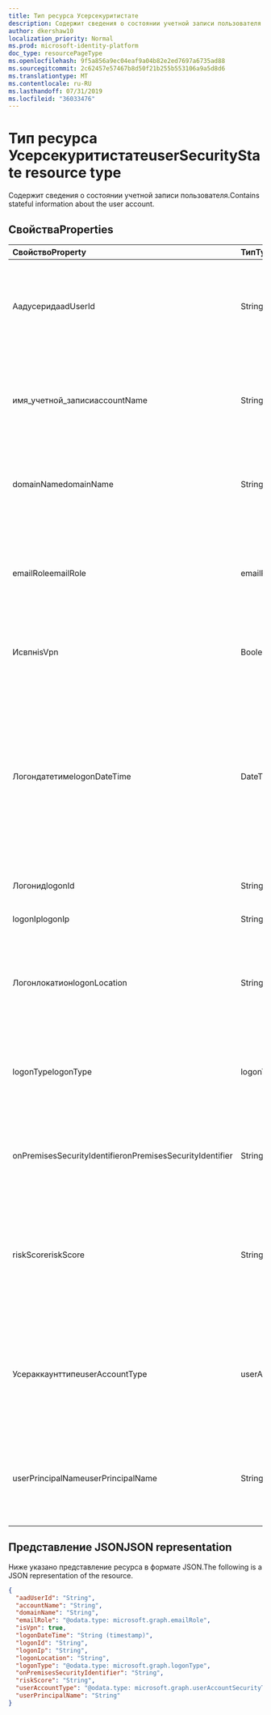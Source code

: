 ```yaml
---
title: Тип ресурса Усерсекуритистате
description: Содержит сведения о состоянии учетной записи пользователя.
author: dkershaw10
localization_priority: Normal
ms.prod: microsoft-identity-platform
doc_type: resourcePageType
ms.openlocfilehash: 9f5a856a9ec04eaf9a04b82e2ed7697a6735ad88
ms.sourcegitcommit: 2c62457e57467b8d50f21b255b553106a9a5d8d6
ms.translationtype: MT
ms.contentlocale: ru-RU
ms.lasthandoff: 07/31/2019
ms.locfileid: "36033476"
---
```

# <a name="usersecuritystate-resource-type"></a><span data-ttu-id="33ed1-103">Тип ресурса Усерсекуритистате</span><span class="sxs-lookup"><span data-stu-id="33ed1-103">userSecurityState resource type</span></span>

<span data-ttu-id="33ed1-104">Содержит сведения о состоянии учетной записи пользователя.</span><span class="sxs-lookup"><span data-stu-id="33ed1-104">Contains stateful information about the user account.</span></span>

## <a name="properties"></a><span data-ttu-id="33ed1-105">Свойства</span><span class="sxs-lookup"><span data-stu-id="33ed1-105">Properties</span></span>

| <span data-ttu-id="33ed1-106">Свойство</span><span class="sxs-lookup"><span data-stu-id="33ed1-106">Property</span></span>   | <span data-ttu-id="33ed1-107">Тип</span><span class="sxs-lookup"><span data-stu-id="33ed1-107">Type</span></span> |<span data-ttu-id="33ed1-108">Описание</span><span class="sxs-lookup"><span data-stu-id="33ed1-108">Description</span></span>|
|:---------------|:--------|:----------|
|<span data-ttu-id="33ed1-109">Аадусерид</span><span class="sxs-lookup"><span data-stu-id="33ed1-109">aadUserId</span></span>|<span data-ttu-id="33ed1-110">String</span><span class="sxs-lookup"><span data-stu-id="33ed1-110">String</span></span>|<span data-ttu-id="33ed1-111">Идентификатор объекта пользователя AAD (GUID) — представляет объект пользователя физической или многопользовательской учетной записи.</span><span class="sxs-lookup"><span data-stu-id="33ed1-111">AAD User object identifier (GUID) - represents the physical/multi-account user entity.</span></span>|
|<span data-ttu-id="33ed1-112">имя_учетной_записи</span><span class="sxs-lookup"><span data-stu-id="33ed1-112">accountName</span></span>|<span data-ttu-id="33ed1-113">String</span><span class="sxs-lookup"><span data-stu-id="33ed1-113">String</span></span>|<span data-ttu-id="33ed1-114">Имя учетной записи пользователя (без домена Active Directory или DNS-домена) (также называется `mailNickName`).</span><span class="sxs-lookup"><span data-stu-id="33ed1-114">Account name of user account (without Active Directory domain or DNS domain) - (also called `mailNickName`).</span></span>|
|<span data-ttu-id="33ed1-115">domainName</span><span class="sxs-lookup"><span data-stu-id="33ed1-115">domainName</span></span>|<span data-ttu-id="33ed1-116">String</span><span class="sxs-lookup"><span data-stu-id="33ed1-116">String</span></span>|<span data-ttu-id="33ed1-117">NetBIOS/Active Directory учетной записи пользователя (то есть формат домен \ пользователь).</span><span class="sxs-lookup"><span data-stu-id="33ed1-117">NetBIOS/Active Directory domain of user account (that is, domain\account format).</span></span>|
|<span data-ttu-id="33ed1-118">emailRole</span><span class="sxs-lookup"><span data-stu-id="33ed1-118">emailRole</span></span>|<span data-ttu-id="33ed1-119">emailRole</span><span class="sxs-lookup"><span data-stu-id="33ed1-119">emailRole</span></span>|<span data-ttu-id="33ed1-120">Для оповещений, связанных с электронной почтой: "роль" — Электронная почта учетной записи пользователя.</span><span class="sxs-lookup"><span data-stu-id="33ed1-120">For email-related alerts - user account's email 'role'.</span></span> <span data-ttu-id="33ed1-121">Возможные значения: `unknown`, `sender`, `recipient`.</span><span class="sxs-lookup"><span data-stu-id="33ed1-121">Possible values are: `unknown`, `sender`, `recipient`.</span></span>|
|<span data-ttu-id="33ed1-122">Исвпн</span><span class="sxs-lookup"><span data-stu-id="33ed1-122">isVpn</span></span>|<span data-ttu-id="33ed1-123">Boolean</span><span class="sxs-lookup"><span data-stu-id="33ed1-123">Boolean</span></span>|<span data-ttu-id="33ed1-124">Указывает, вошел ли пользователь в систему через VPN.</span><span class="sxs-lookup"><span data-stu-id="33ed1-124">Indicates whether the user logged on through a VPN.</span></span>|
|<span data-ttu-id="33ed1-125">Логондатетиме</span><span class="sxs-lookup"><span data-stu-id="33ed1-125">logonDateTime</span></span>|<span data-ttu-id="33ed1-126">DateTimeOffset</span><span class="sxs-lookup"><span data-stu-id="33ed1-126">DateTimeOffset</span></span>|<span data-ttu-id="33ed1-127">Время возникновения входа.</span><span class="sxs-lookup"><span data-stu-id="33ed1-127">Time at which the sign-in occurred.</span></span> <span data-ttu-id="33ed1-128">Тип Timestamp представляет сведения о времени и дате с использованием формата ISO 8601 (всегда применяется формат UTC).</span><span class="sxs-lookup"><span data-stu-id="33ed1-128">The Timestamp type represents date and time information using ISO 8601 format and is always in UTC time.</span></span> <span data-ttu-id="33ed1-129">Например, значение полуночи 1 января 2014 г. в формате UTC выглядит так: `'2014-01-01T00:00:00Z'`.</span><span class="sxs-lookup"><span data-stu-id="33ed1-129">For example, midnight UTC on Jan 1, 2014 would look like this: `'2014-01-01T00:00:00Z'`.</span></span>|
|<span data-ttu-id="33ed1-130">Логонид</span><span class="sxs-lookup"><span data-stu-id="33ed1-130">logonId</span></span>|<span data-ttu-id="33ed1-131">String</span><span class="sxs-lookup"><span data-stu-id="33ed1-131">String</span></span>|<span data-ttu-id="33ed1-132">Идентификатор входа пользователя.</span><span class="sxs-lookup"><span data-stu-id="33ed1-132">User sign-in ID.</span></span>|
|<span data-ttu-id="33ed1-133">logonIp</span><span class="sxs-lookup"><span data-stu-id="33ed1-133">logonIp</span></span>|<span data-ttu-id="33ed1-134">String</span><span class="sxs-lookup"><span data-stu-id="33ed1-134">String</span></span>|<span data-ttu-id="33ed1-135">IP-адрес, с которого поступил запрос на вход.</span><span class="sxs-lookup"><span data-stu-id="33ed1-135">IP Address the sign-in request originated from.</span></span>|
|<span data-ttu-id="33ed1-136">Логонлокатион</span><span class="sxs-lookup"><span data-stu-id="33ed1-136">logonLocation</span></span>|<span data-ttu-id="33ed1-137">String</span><span class="sxs-lookup"><span data-stu-id="33ed1-137">String</span></span>|<span data-ttu-id="33ed1-138">Расположение (по сопоставлению IP-адресов), связанное с событием входа пользователя этим пользователем.</span><span class="sxs-lookup"><span data-stu-id="33ed1-138">Location (by IP address mapping) associated with a user sign-in event by this user.</span></span>|
|<span data-ttu-id="33ed1-139">logonType</span><span class="sxs-lookup"><span data-stu-id="33ed1-139">logonType</span></span>|<span data-ttu-id="33ed1-140">logonType</span><span class="sxs-lookup"><span data-stu-id="33ed1-140">logonType</span></span>|<span data-ttu-id="33ed1-141">Способ входа пользователя в систему.</span><span class="sxs-lookup"><span data-stu-id="33ed1-141">Method of user sign in.</span></span> <span data-ttu-id="33ed1-142">Возможные значения: `unknown`, `interactive`, `remoteInteractive`, `network`, `batch`, `service`.</span><span class="sxs-lookup"><span data-stu-id="33ed1-142">Possible values are: `unknown`, `interactive`, `remoteInteractive`, `network`, `batch`, `service`.</span></span>|
|<span data-ttu-id="33ed1-143">onPremisesSecurityIdentifier</span><span class="sxs-lookup"><span data-stu-id="33ed1-143">onPremisesSecurityIdentifier</span></span>|<span data-ttu-id="33ed1-144">String</span><span class="sxs-lookup"><span data-stu-id="33ed1-144">String</span></span>|<span data-ttu-id="33ed1-145">Идентификатор безопасности (SID) Active Directory (локальный идентификатор) пользователя.</span><span class="sxs-lookup"><span data-stu-id="33ed1-145">Active Directory (on-premises) Security Identifier (SID) of the user.</span></span>|
|<span data-ttu-id="33ed1-146">riskScore</span><span class="sxs-lookup"><span data-stu-id="33ed1-146">riskScore</span></span>|<span data-ttu-id="33ed1-147">String</span><span class="sxs-lookup"><span data-stu-id="33ed1-147">String</span></span>|<span data-ttu-id="33ed1-148">Рассчитанный поставщиком и вычисляемый показатель риска учетной записи пользователя.</span><span class="sxs-lookup"><span data-stu-id="33ed1-148">Provider-generated/calculated risk score of the user account.</span></span> <span data-ttu-id="33ed1-149">Рекомендуемый диапазон значений 0-1, указывающий на процентное соотношение.</span><span class="sxs-lookup"><span data-stu-id="33ed1-149">Recommended value range of 0-1, which equates to a percentage.</span></span>|
|<span data-ttu-id="33ed1-150">Усераккаунттипе</span><span class="sxs-lookup"><span data-stu-id="33ed1-150">userAccountType</span></span>|<span data-ttu-id="33ed1-151">userAccountSecurityType</span><span class="sxs-lookup"><span data-stu-id="33ed1-151">userAccountSecurityType</span></span>|<span data-ttu-id="33ed1-152">Тип учетной записи пользователя (членство в группе), определение Windows.</span><span class="sxs-lookup"><span data-stu-id="33ed1-152">User account type (group membership), per Windows definition.</span></span> <span data-ttu-id="33ed1-153">Возможные значения: `unknown`, `standard`, `power`, `administrator`.</span><span class="sxs-lookup"><span data-stu-id="33ed1-153">Possible values are: `unknown`, `standard`, `power`, `administrator`.</span></span>|
|<span data-ttu-id="33ed1-154">userPrincipalName</span><span class="sxs-lookup"><span data-stu-id="33ed1-154">userPrincipalName</span></span>|<span data-ttu-id="33ed1-155">String</span><span class="sxs-lookup"><span data-stu-id="33ed1-155">String</span></span>|<span data-ttu-id="33ed1-156">Имя пользователя для входа в Интернет: (имя учетной записи пользователя) @ (DNS-имя домена учетной записи пользователя).</span><span class="sxs-lookup"><span data-stu-id="33ed1-156">User sign-in name - internet format: (user account name)@(user account DNS domain name).</span></span>|

## <a name="json-representation"></a><span data-ttu-id="33ed1-157">Представление JSON</span><span class="sxs-lookup"><span data-stu-id="33ed1-157">JSON representation</span></span>

<span data-ttu-id="33ed1-158">Ниже указано представление ресурса в формате JSON.</span><span class="sxs-lookup"><span data-stu-id="33ed1-158">The following is a JSON representation of the resource.</span></span>

<!-- {
  "blockType": "resource",
  "optionalProperties": [

  ],
  "@odata.type": "microsoft.graph.userSecurityState"
}-->

```json
{
  "aadUserId": "String",
  "accountName": "String",
  "domainName": "String",
  "emailRole": "@odata.type: microsoft.graph.emailRole",
  "isVpn": true,
  "logonDateTime": "String (timestamp)",
  "logonId": "String",
  "logonIp": "String",
  "logonLocation": "String",
  "logonType": "@odata.type: microsoft.graph.logonType",
  "onPremisesSecurityIdentifier": "String",
  "riskScore": "String",
  "userAccountType": "@odata.type: microsoft.graph.userAccountSecurityType",
  "userPrincipalName": "String"
}

```

<!-- uuid: 8fcb5dbc-d5aa-4681-8e31-b001d5168d79
2015-10-25 14:57:30 UTC -->
<!-- {
  "type": "#page.annotation",
  "description": "userSecurityState resource",
  "keywords": "",
  "section": "documentation",
  "tocPath": ""
}-->
